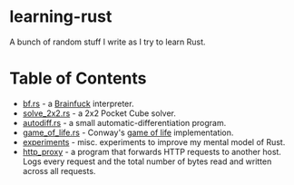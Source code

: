 # learning-rust

A bunch of random stuff I write as I try to learn Rust.

# Table of Contents

 * [bf.rs](bf.rs) - a [Brainfuck](https://en.wikipedia.org/wiki/Brainfuck) interpreter.
 * [solve_2x2.rs](solve_2x2.rs) - a 2x2 Pocket Cube solver.
 * [autodiff.rs](autodiff.rs) - a small automatic-differentiation program.
 * [game_of_life.rs](game_of_life.rs) - Conway's [game of life](https://en.wikipedia.org/wiki/Conway%27s_Game_of_Life) implementation.
 * [experiments](experiments) - misc. experiments to improve my mental model of Rust.
 * [http_proxy](http_proxy/src/main.rs) - a program that forwards HTTP requests to another host. Logs every request and the total number of bytes read and written across all requests.
